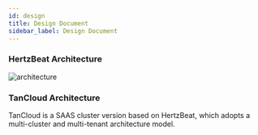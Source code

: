 ```yaml
---
id: design  
title: Design Document     
sidebar_label: Design Document     
---
```


### HertzBeat Architecture     

![architecture](https://cdn.jsdelivr.net/gh/dromara/hertzbeat/home/static/img/docs/hertzbeat-stru-en.svg)     

### TanCloud Architecture  

TanCloud is a SAAS cluster version based on HertzBeat, which adopts a multi-cluster and multi-tenant architecture model.   

